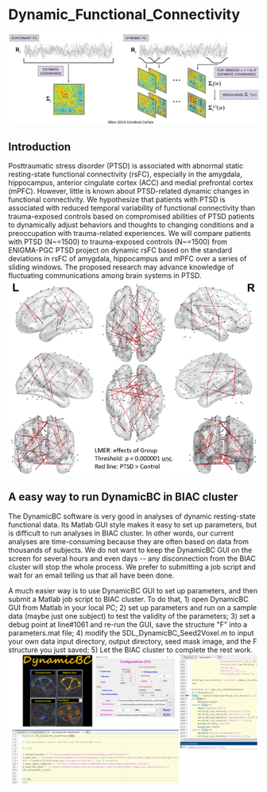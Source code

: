 # Dynamic_Functional_Connectivity
![alt text](https://github.com/sundelinustc/Dynamic_Functional_Connectivity/blob/main/Figure1.png?raw=true)

## Introduction
Posttraumatic stress disorder (PTSD) is associated with abnormal static resting-state functional connectivity (rsFC), especially in the amygdala, hippocampus, anterior cingulate cortex (ACC) and medial prefrontal cortex (mPFC). However, little is known about PTSD-related dynamic changes in functional connectivity. We hypothesize that patients with PTSD is associated with reduced temporal variability of functional connectivity than trauma-exposed controls based on compromised abilities of PTSD patients to dynamically adjust behaviors and thoughts to changing conditions and a preoccupation with trauma-related experiences. We will compare patients with PTSD (N~=1500) to trauma-exposed controls (N~=1500) from ENIGMA-PGC PTSD project on dynamic rsFC based on the standard deviations in rsFC of amygdala, hippocampus and mPFC over a series of sliding windows. The proposed research may advance knowledge of fluctuating communications among brain systems in PTSD. 
![alt text](https://github.com/sundelinustc/Dynamic_Functional_Connectivity/blob/main/Figure3.png?raw=true)

## A easy way to run DynamicBC in BIAC cluster
The DynamicBC software is very good in analyses of dynamic resting-state functional data. Its Matlab GUI style makes it easy to set up parameters, but is difficult to run analyses in BIAC cluster. In other words, our current analyses are time-consuming because they are often based on data from thousands of subjects. We do not want to keep the DynamicBC GUI on the screen for several hours and even days -- any disconnection from the BIAC cluster will stop the whole process. We prefer to submitting a job script and wait for an email telling us that all have been done.

A much easier way is to use DynamicBC GUI to set up parameters, and then submit a Matlab job script to BIAC cluster. To do that, 1) open DynamicBC GUI from Matlab in your local PC; 2) set up parameters and run on a sample data (maybe just one subject) to test the validity of the parameters; 3) set a debug point at line#1061 and re-run the GUI, save the structure "F" into a parameters.mat file; 4) modify the SDL_DynamicBC_Seed2Voxel.m to input your own data input directory, output directory, seed mask image, and the F structure you just saved; 5) Let the BIAC cluster to complete the rest work.
![alt text](https://github.com/sundelinustc/Dynamic_Functional_Connectivity/blob/main/Figure2.png?raw=true)
